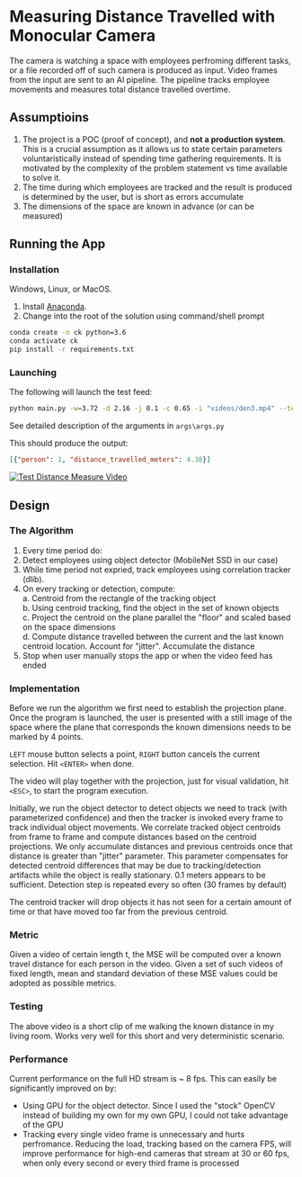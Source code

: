 # Measuring Distance Travelled with Monocular Camera

The camera is watching a space with employees perfroming different tasks, or a file recorded off of such camera is produced as input. Video frames from the input are sent to an AI pipeline. The pipeline tracks employee movements and measures total distance travelled overtime.
## Assumptioins

1. The project is a POC (proof of concept), and **not a production system**. This is a crucial assumption as it allows us to state certain parameters voluntaristically instead of spending time gathering requirements. It is motivated by the complexity of the problem statement vs time available to solve it.
1. The time during which employees are tracked and the result is produced is determined by the user, but is short as errors accumulate
1. The dimensions of the space are known in advance (or can be measured)

## Running the App

### Installation

Windows, Linux, or MacOS.

1. Install [Anaconda](https://www.anaconda.com/products/individual).
1. Change into the root of the solution using command/shell prompt

```sh
conda create -n ck python=3.6
conda activate ck
pip install -r requirements.txt
```
### Launching

The following will launch the test feed:

```sh
python main.py -w=3.72 -d 2.16 -j 0.1 -c 0.65 -i "videos/den3.mp4" --test
```

See detailed description of the arguments in `args\args.py`

This should produce the output:

```json
[{"person": 1, "distance_travelled_meters": 4.38}]
```
[![Test Distance Measure Video](https://img.youtube.com/vi/6fRGGj58IQo/0.jpg)](https://www.youtube.com/watch?v=6fRGGj58IQo)
## Design

### The Algorithm

1. Every time period do:
1. Detect employees using object detector (MobileNet SSD in our case)
1. While time period not expried, track employees using correlation tracker (dlib).
1. On every tracking or detection, compute:  
  a. Centroid from the rectangle of the tracking object  
  b. Using centroid tracking, find the object in the set of known objects  
  c. Project the centroid on the plane parallel the "floor" and scaled based on the space dimensions  
  d. Compute distance travelled between the current and the last known centroid location. Account for "jitter". Accumulate the distance
1. Stop when user manually stops the app or when the video feed has ended

### Implementation

Before we run the algorithm we first need to establish the projection plane. Once the program is launched, the user is presented with a still image of the space where the plane that corresponds the known dimensions needs to be marked by 4 points.

`LEFT` mouse button selects a point, `RIGHT` button cancels the current selection. Hit `<ENTER>` when done.

The video will play together with the projection, just for visual validation, hit `<ESC>`, to start the program execution.

Initially, we run the object detector to detect objects we need to track (with parameterized confidence) and then the tracker is invoked every frame to track individual object movements. We correlate tracked object centroids from frame to frame and compute distances based on the centroid projections. We only accumulate distances and previous centroids once that distance is greater than "jitter" parameter. This parameter compensates for detected centroid differences that may be due to tracking/detection artifacts while the object is really stationary. 0.1 meters appears to be sufficient. Detection step is repeated every so often (30 frames by default)

The centroid tracker will drop objects it has not seen for a certain amount of time or that have moved too far from the previous centroid.

### Metric

Given a video of certain length t, the MSE will be computed over a known travel distance for each person in the video. Given a set of such videos of fixed length, mean and standard deviation of these MSE values could be adopted as possible metrics.
### Testing

The above video is a short clip of me walking the known distance in my living room. Works very well for this short and very deterministic scenario.

### Performance

Current performance on the full HD stream is ~ 8 fps. This can easily be significantly improved on by:

- Using GPU for the object detector. Since I used the "stock" OpenCV instead of building my own for my own GPU, I could not take advantage of the GPU
- Tracking every single video frame is unnecessary and hurts perfromance. Reducing the load, tracking based on the camera FPS, will improve performance for high-end cameras that stream at 30 or 60 fps, when only every second or every third frame is processed